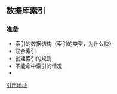 ## 数据库索引

### 准备

- 索引的数据结构（索引的类型，为什么快）
- 联合索引
- 创建索引的规则
- 不能命中索引的情况
- 

[引用地址](https://mp.weixin.qq.com/s?__biz=MjM5ODYxMDA5OQ==&mid=2651962936&idx=1&sn=2f4a97187134ed584273550104672694&chksm=bd2d0be48a5a82f2e5703e55272f6e3ee60954efd8d08b46232c3e24ec5632691ccc66973553&token=331401046&lang=zh_CN&scene=25#wechat_redirect)

